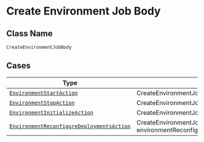 
# Create Environment Job Body

## Class Name

`CreateEnvironmentJobBody`

## Cases

| Type | Factory Method |
|  --- | --- |
| [`EnvironmentStartAction`](../../../doc/models/environment-start-action.md) | CreateEnvironmentJobBody.FromEnvironmentStartAction(EnvironmentStartAction environmentStartAction) |
| [`EnvironmentStopAction`](../../../doc/models/environment-stop-action.md) | CreateEnvironmentJobBody.FromEnvironmentStopAction(EnvironmentStopAction environmentStopAction) |
| [`EnvironmentInitializeAction`](../../../doc/models/environment-initialize-action.md) | CreateEnvironmentJobBody.FromEnvironmentInitializeAction(EnvironmentInitializeAction environmentInitializeAction) |
| [`EnvironmentReconfigureDeploymentsAction`](../../../doc/models/environment-reconfigure-deployments-action.md) | CreateEnvironmentJobBody.FromEnvironmentReconfigureDeploymentsAction(EnvironmentReconfigureDeploymentsAction environmentReconfigureDeploymentsAction) |

